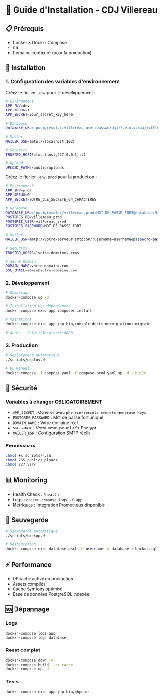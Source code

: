 # 🚀 Guide d'Installation - CDJ Villereau

## 📋 Prérequis

- Docker & Docker Compose
- Git
- Domaine configuré (pour la production)

## 🔧 Installation

### 1. Configuration des variables d'environnement

Créez le fichier `.env` pour le développement :
```bash
# Environment
APP_ENV=dev
APP_DEBUG=1
APP_SECRET=your_secret_key_here

# Database
DATABASE_URL="postgresql://villereau_user:password@127.0.0.1:5432/villereau_dev?serverVersion=16&charset=utf8"

# Mailer
MAILER_DSN=smtp://localhost:1025

# Security
TRUSTED_HOSTS=localhost,127.0.0.1,::1

# Upload
UPLOAD_PATH=/public/uploads
```

Créez le fichier `.env.prod` pour la production :
```bash
# Environment
APP_ENV=prod
APP_DEBUG=0
APP_SECRET=VOTRE_CLE_SECRETE_64_CARACTERES

# Database
DATABASE_URL="postgresql://villereau_prod:MOT_DE_PASSE_FORT@database:5432/villereau_prod?serverVersion=16&charset=utf8"
POSTGRES_DB=villereau_prod
POSTGRES_USER=villereau_prod
POSTGRES_PASSWORD=MOT_DE_PASSE_FORT

# Mailer
MAILER_DSN=smtp://votre-serveur-smtp:587?username=username&password=password

# Security
TRUSTED_HOSTS=^votre-domaine\.com$

# SSL & Domain
DOMAIN_NAME=votre-domaine.com
SSL_EMAIL=admin@votre-domaine.com
```

### 2. Développement

```bash
# Démarrage
docker-compose up -d

# Installation des dépendances
docker-compose exec app composer install

# Migrations
docker-compose exec app php bin/console doctrine:migrations:migrate

# Accès : http://localhost:8080
```

### 3. Production

```bash
# Déploiement automatique
./scripts/deploy.sh

# Ou manuel
docker-compose -f compose.yaml -f compose.prod.yaml up -d --build
```

## 🔐 Sécurité

### Variables à changer OBLIGATOIREMENT :

- `APP_SECRET` : Générer avec `php bin/console secrets:generate-keys`
- `POSTGRES_PASSWORD` : Mot de passe fort unique
- `DOMAIN_NAME` : Votre domaine réel
- `SSL_EMAIL` : Votre email pour Let's Encrypt
- `MAILER_DSN` : Configuration SMTP réelle

### Permissions

```bash
chmod +x scripts/*.sh
chmod 755 public/uploads
chmod 777 var/
```

## 📊 Monitoring

- Health Check : `/health`
- Logs : `docker-compose logs -f app`
- Métriques : Intégration Prometheus disponible

## 🔄 Sauvegarde

```bash
# Sauvegarde automatique
./scripts/backup.sh

# Restauration
docker-compose exec database psql -U username -d database < backup.sql
```

## ⚡ Performance

- OPcache activé en production
- Assets compilés
- Cache Symfony optimisé
- Base de données PostgreSQL indexée

## 🆘 Dépannage

### Logs
```bash
docker-compose logs app
docker-compose logs database
```

### Reset complet
```bash
docker-compose down -v
docker-compose build --no-cache
docker-compose up -d
```

### Tests
```bash
docker-compose exec app php bin/phpunit
``` 